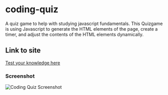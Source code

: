 # coding-quiz
A quiz game to help with studying javascript fundamentals. This Quizgame is using Javascript to generate the HTML elements of the page, create a timer, and adjust the contents of the HTML elements dynamically.

## Link to site
[Test your knowledge here](https://lschadel.github.io/password-gen/)

### Screenshot
![Coding Quiz Screenshot](/assets/Screenshot%202023-11-16%20225259.png)